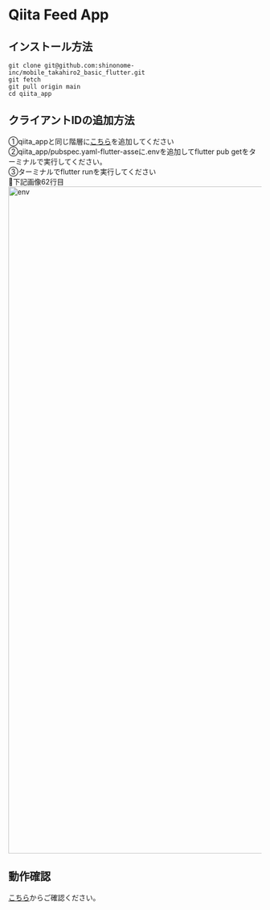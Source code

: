 # Qiita Feed App

## インストール方法
```
git clone git@github.com:shinonome-inc/mobile_takahiro2_basic_flutter.git
git fetch
git pull origin main
cd qiita_app
```

## クライアントIDの追加方法<br>
①qiita_appと同じ階層に[こちら](https://drive.google.com/drive/folders/1NXfoWztNBH0_iZYZeLLhQB11I2blq5-z?usp=sharing)を追加してください<br>
②qiita_app/pubspec.yaml-flutter-asseに.envを追加してflutter pub getをターミナルで実行してください。<br>
③ターミナルでflutter runを実行してください<br>
👀下記画像62行目<br>
<img width="1324" alt="env" src="https://github.com/shinonome-inc/mobile_takahiro2_basic_flutter/assets/88756420/4212d16e-8c9d-4b9b-afed-3642eedb6ffe"><br>

## 動作確認
[こちら](https://drive.google.com/file/d/1xcOVZlTZUPmcsUNTaqw-5CKGWkJo-Jy6/view?usp=sharing)からご確認ください。

